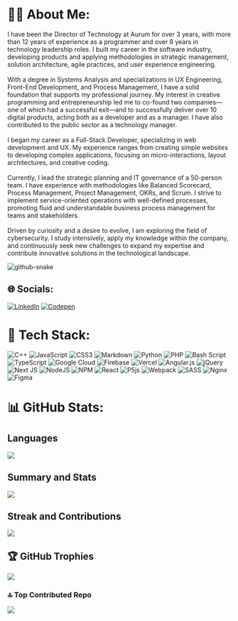 # 🧙‍♂️ About Me:
I have been the Director of Technology at Aurum for over 3 years, with more than 12 years of experience as a programmer and over 8 years in technology leadership roles. I built my career in the software industry, developing products and applying methodologies in strategic management, solution architecture, agile practices, and user experience engineering.<br><br>With a degree in Systems Analysis and specializations in UX Engineering, Front-End Development, and Process Management, I have a solid foundation that supports my professional journey. My interest in creative programming and entrepreneurship led me to co-found two companies—one of which had a successful exit—and to successfully deliver over 10 digital products, acting both as a developer and as a manager. I have also contributed to the public sector as a technology manager.<br><br>I began my career as a Full-Stack Developer, specializing in web development and UX. My experience ranges from creating simple websites to developing complex applications, focusing on micro-interactions, layout architectures, and creative coding.<br><br>Currently, I lead the strategic planning and IT governance of a 50-person team. I have experience with methodologies like Balanced Scorecard, Process Management, Project Management, OKRs, and Scrum. I strive to implement service-oriented operations with well-defined processes, promoting fluid and understandable business process management for teams and stakeholders.<br><br>Driven by curiosity and a desire to evolve, I am exploring the field of cybersecurity. I study intensively, apply my knowledge within the company, and continuously seek new challenges to expand my expertise and contribute innovative solutions in the technological landscape.

<picture>
  <source media="(prefers-color-scheme: dark)" srcset="https://raw.githubusercontent.com/tobiasmeyhoefer/tobiasmeyhoefer/output/github-snake-dark.svg" />
  <source media="(prefers-color-scheme: light)" srcset="https://raw.githubusercontent.com/tobiasmeyhoefer/tobiasmeyhoefer/output/github-snake.svg" />
  <img alt="github-snake" src="https://raw.githubusercontent.com/tobiasmeyhoefer/tobiasmeyhoefer/output/github-snake.svg" />
</picture>


## 🌐 Socials:
[![LinkedIn](https://img.shields.io/badge/LinkedIn-%230077B5.svg?logo=linkedin&logoColor=white)](https://linkedin.com/in/faelplg) [![Codepen](https://img.shields.io/badge/Codepen-000000?logo=codepen&logoColor=white)](https://codepen.io/faelplg) 

# 🧀 Tech Stack:
![C++](https://img.shields.io/badge/c++-%2300599C.svg?style=for-the-badge&logo=c%2B%2B&logoColor=white) ![JavaScript](https://img.shields.io/badge/javascript-%23323330.svg?style=for-the-badge&logo=javascript&logoColor=%23F7DF1E) ![CSS3](https://img.shields.io/badge/css3-%231572B6.svg?style=for-the-badge&logo=css3&logoColor=white) ![Markdown](https://img.shields.io/badge/markdown-%23000000.svg?style=for-the-badge&logo=markdown&logoColor=white) ![Python](https://img.shields.io/badge/python-3670A0?style=for-the-badge&logo=python&logoColor=ffdd54) ![PHP](https://img.shields.io/badge/php-%23777BB4.svg?style=for-the-badge&logo=php&logoColor=white) ![Bash Script](https://img.shields.io/badge/bash_script-%23121011.svg?style=for-the-badge&logo=gnu-bash&logoColor=white) ![TypeScript](https://img.shields.io/badge/typescript-%23007ACC.svg?style=for-the-badge&logo=typescript&logoColor=white) ![Google Cloud](https://img.shields.io/badge/GoogleCloud-%234285F4.svg?style=for-the-badge&logo=google-cloud&logoColor=white) ![Firebase](https://img.shields.io/badge/firebase-%23039BE5.svg?style=for-the-badge&logo=firebase) ![Vercel](https://img.shields.io/badge/vercel-%23000000.svg?style=for-the-badge&logo=vercel&logoColor=white) ![Angular.js](https://img.shields.io/badge/angular.js-%23E23237.svg?style=for-the-badge&logo=angularjs&logoColor=white) ![jQuery](https://img.shields.io/badge/jquery-%230769AD.svg?style=for-the-badge&logo=jquery&logoColor=white) ![Next JS](https://img.shields.io/badge/Next-black?style=for-the-badge&logo=next.js&logoColor=white) ![NodeJS](https://img.shields.io/badge/node.js-6DA55F?style=for-the-badge&logo=node.js&logoColor=white) ![NPM](https://img.shields.io/badge/NPM-%23CB3837.svg?style=for-the-badge&logo=npm&logoColor=white) ![React](https://img.shields.io/badge/react-%2320232a.svg?style=for-the-badge&logo=react&logoColor=%2361DAFB) ![P5js](https://img.shields.io/badge/p5.js-ED225D?style=for-the-badge&logo=p5.js&logoColor=FFFFFF) ![Webpack](https://img.shields.io/badge/webpack-%238DD6F9.svg?style=for-the-badge&logo=webpack&logoColor=black) ![SASS](https://img.shields.io/badge/SASS-hotpink.svg?style=for-the-badge&logo=SASS&logoColor=white) ![Nginx](https://img.shields.io/badge/nginx-%23009639.svg?style=for-the-badge&logo=nginx&logoColor=white) ![Figma](https://img.shields.io/badge/figma-%23F24E1E.svg?style=for-the-badge&logo=figma&logoColor=white)

# 📊 GitHub Stats:
## Languages
![](https://github-readme-stats.vercel.app/api/top-langs/?username=faelplg&theme=synthwave&hide_border=true&include_all_commits=true&count_private=true&layout=compact)
## Summary and Stats
![](https://github-readme-stats.vercel.app/api?username=faelplg&theme=synthwave&hide_border=true&include_all_commits=true&count_private=true)<br/>
## Streak and Contributions
![](https://nirzak-streak-stats.vercel.app/?user=faelplg&theme=synthwave&hide_border=true)<br/>

## 🏆 GitHub Trophies
![](https://github-profile-trophy.vercel.app/?username=faelplg&theme=radical&no-frame=true&no-bg=false&margin-w=4)

### 🔝 Top Contributed Repo
![](https://github-contributor-stats.vercel.app/api?username=faelplg&limit=5&theme=dark&combine_all_yearly_contributions=true)

<!-- Proudly created with GPRM ( https://gprm.itsvg.in ) -->
